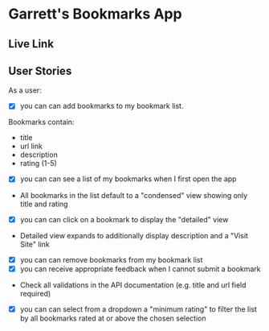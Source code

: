 # Garrett's Bookmarks App

## Live Link

## User Stories
As a user:
- [x] you can can add bookmarks to my bookmark list. 

Bookmarks contain:
  - title
  - url link
  - description
  - rating (1-5)
  - [x] you can can see a list of my bookmarks when I first open the app
  - All bookmarks in the list default to a "condensed" view showing only title and rating
  - [x] you can can click on a bookmark to display the "detailed" view
  - Detailed view expands to additionally display description and a "Visit Site" link
  - [x] you can can remove bookmarks from my bookmark list
  - [x] you can receive appropriate feedback when I cannot submit a bookmark
  - Check all validations in the API documentation (e.g. title and url field required)
  - [x] you can can select from a dropdown a "minimum rating" to filter the list by all bookmarks rated at or above the chosen selection